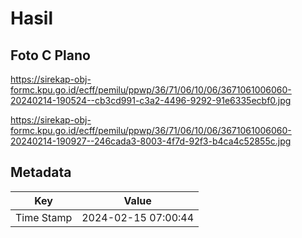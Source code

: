 # Hasil

## Foto C Plano

https://sirekap-obj-formc.kpu.go.id/ecff/pemilu/ppwp/36/71/06/10/06/3671061006060-20240214-190524--cb3cd991-c3a2-4496-9292-91e6335ecbf0.jpg

https://sirekap-obj-formc.kpu.go.id/ecff/pemilu/ppwp/36/71/06/10/06/3671061006060-20240214-190927--246cada3-8003-4f7d-92f3-b4ca4c52855c.jpg


## Metadata

| Key        | Value               |
| ---------- | ------------------- |
| Time Stamp | 2024-02-15 07:00:44 |



